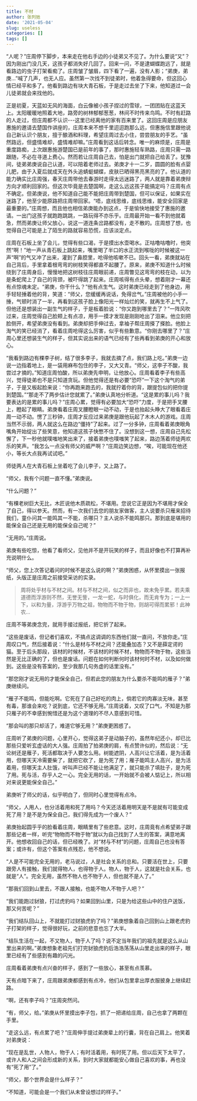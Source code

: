```yaml
---
title: 不材
author: 张列弛
date: '2021-05-04'
slug: useless
categories: []
tags: []
---
```

“人呢？”庄周停下脚步，本来走在他右手边的小徒弟又不见了。为什么要说“又”？因为刚出门没几天，这孩子都消失好几回了。回来一问，不是逮蝴蝶跑远了，就是看路边的虫子打架看痴了。庄周皱了皱眉，四下看了一遍，没有人影；“弟庚，弟庚...”喊了几声，也无人应。虽然第一次找不到徒弟时，他着急得要命，但这回心情已经平和多了。他看到路边有块大青石板，于是走过去坐了下来，他知道过一会儿徒弟就会来找他的。   

正是初夏，天蓝如无风的海面，白云像被小孩子捏过的雪球，一团团贴在这蓝天上。太阳暖暖地照着大地，路旁的树林郁郁葱葱，林间不时传来鸟鸣。不时有赶路的人走过，但庄周都不认识---这里已经离他的家有百来里了。这回庄周是应朋友惠施的邀请去楚国作讲座的，庄周本来不想千里迢迢跑那么远，但惠施信里跟他说自己新认识个朋友，擅于酿酒和料理，希望庄周过去小住，尝尝朋友的手艺。“虽然路远，但盛情难却，盛情难却嘛。”庄周看到这话后转念。唯一的麻烦是，庄周是重度路痴，上次跟惠施游楚国已是前年的事了，那时惠施轻车熟路，庄周只需一路跟随，不必在寻道上费心。然而若让庄周自己去，怕是出门就把自己给丢了。犹豫间，徒弟弟庚说自己认道，可以陪着老师过去。弟庚才十一二岁，圆圆的脸有点婴儿肥，由于入夏后就成天在外头追蜻蜓蝴蝶，皮肤已晒得黑亮黑亮的了。他认道的能力确实比庄周强，春天庄周带他去春游时走得太远迷路了，两人就是靠着弟庚辩方向才顺利回家的。但这次毕竟是去楚国啊，走这么远这孩子能搞定吗？庄周有点不确定。但弟庚说，他不知道自己能不能把庄周带到楚国，但可以保证，如果实在迷路了，他至少能原路把庄周带回家。“唔，底线思维，底线思维，能安全回家是最重要的。”庄周想，而且他也相信弟庚能办到这点，于是愉快地接受了惠施的邀请。一出门这孩子就跑跑跳跳，一路玩得不亦乐乎。庄周最开始一看不到他就着急，然而弟庚让师父放心，说这一道连条岔路都没有，走不散的。庄周想了想，也觉得自己可能是上了陌生的路就容易恐慌，应该淡定点。   

庄周在石板上坐了会儿，觉得有些口渴，于是摸出水壶喝水。正咕噜咕噜时，他突然“啊！”地一声从青石板上跳起来，嘴里喝了半口的水正流到喉咙的时候被这一声“啊”的气又冲了出来，灌到了鼻腔里，呛得他咳嗽不已。回头一看，弟庚就站在自己背后，手里拿着根弯弯的树枝笑得都直不起腰了。原来，弟庚不知道什么时候绕到了庄周身后，慢慢地把这树枝往庄周眼前递，庄周瞥见这弯弯的枝在动，以为是条蛇爬上了自己的背颈，被吓得跳了起来。庄周咳得有点头晕，想着刚才一幕还有点惊魂未定。“弟庚，你干什么？”他有点生气。这时弟庚已经走到了他身边，用手轻轻捶着他的背，笑道：“师父，您缓缓再说话，免得岔气。”庄周被他的小手一捶，气顿时消了一半，再看到这孩子脸上像阳光一样灿烂的笑，就再生不上气了。但他还是想装出一副生气的样子，于是板着脸说：“你又跑到哪里去了？”一阵风吹过来，庄周觉得自己脸颊上有点凉，用手一摸才发现是刚刚呛出了泪来。他立刻把脸侧开，希望弟庚没有看到。弟庚却把手伸过去，拿袖子帮庄周搽了搽脸。他脸上淘气的笑已经消了，看着庄周呛得这么厉害，似乎有些歉意。“你刚去哪里了？”庄周心里还想装生气的样子，但其实说出来的语气已经有了些再看到弟庚的开心和放心。   

“我看到路边有棵李子树，结了很多李子，我就去摘了点，我们路上吃。”弟庚一边说一边指着地上，是一袋用麻布包住的李子，又大又青。“师父，这李子不酸，我尝过才摘的。”知道庄周怕酸，所以弟庚先申明，让他放心。庄周看着李子有些高兴，觉得徒弟也不是只知道贪玩。但他觉得还是有必要“恐吓”一下这个淘气的弟子，于是又板起脸来说：“你再跑来跑去的，我就拧着你的背，跟提包似的把你提到楚国。”“那走不了两步估计您就累了。”弟庚认真地分析道。“这是累的事儿吗？我要表达的是累的事儿吗？”庄周心累，觉得有必要加大“恐吓”力度，于是把手叉腰上，瞪起了眼睛。弟庚看着庄周叉腰瞪眼一动不动，于是也抬起头睁大了眼看着庄周一动不动。愣了三秒钟，庄周才反应过来弟庚是跟他玩起了木木人的游戏。庄周当然不示弱，两人就这么在路边“僵持”了起来。过了一分多钟，庄周看着弟庚眼角嘴角开始绽出了些笑意，他知道这孩子快憋不住了。没想到这一想，庄周自己先松懈了，下一秒他就噗嗤地笑出来了，接着弟庚也噗嗤笑了起来，路边荡着师徒两欢乐的笑声。“我怎么一点没有师父的威严啊？”庄周边笑边想，“唉，可能现在他还小，等长大点我再试试吧。”     


师徒两人在大青石板上坐着吃了会儿李子，又上路了。   

“师父，我有个问题一直不懂。”弟庚说。  

“什么问题？”   

“有棵老树巨大无比，木匠说他木质疏松，不堪用。您说它正是因为不堪用才保全了自己，得以参天。然而，有一次我们去您的朋友家做客，主人说要杀只雁来招待我们，童仆问其一能鸣其一不能，杀哪只？主人说杀不能鸣那只。那到底是堪用的能保全自己还是无用的能保全自己呢？”   

“无用的。”庄周说。  

弟庚有些吃惊，他看了看师父，见他并不是开玩笑的样子，而且好像也不打算再补充说明什么。  

“师父，您上次答记着问的时候不是这么说的啊？”弟庚困惑，从怀里摸出一张报纸，头版正是庄周之前接受采访的实录。   

> 周将处乎材与不材之间。材与不材之间，似之而非也，故未免乎累。若夫乘道德而浮游则不然，无誉无訾，一龙一蛇，与时俱化，而无肯专为；一上一下，以和为量，浮游乎万物之祖，物物而不物于物，则胡可得而累邪！此神农...   

庄周不等弟庚念完，就用手接过报纸，把它折了起来。   

“这些是废话，但记者们喜欢，不搞点这调调的东西他们就一直问，不放你走。”庄周叹口气，然后接着说：“什么是材与不材之间？还能叠加态？又不是薛定谔的猫。至于后头那段，该材的时候材，不该材的时候不材，物物而不物于物，这些当然是无比正确的了，但也是废话。问题在如何判断何时该材何时不材，以及如何做到。这些是没有答案的，至少我那几句务虚的话里没有。”   

“那您刚才说无用的才能保全自己，但若此您的朋友为什么要杀不能鸣的雁子？”弟庚继续问。   

“雁子不能鸣，但能吃啊。它死在了自己好吃的肉上，倘若它的肉寡淡无味，甚至有毒，那谁会来吃？说到底，它还不够无用。”庄周说着，又叹了口气，不知是为那只雁子的不幸感到惋惜还是为这个道理的不尽人意感到可惜。   

“那会叫的那只却活了，难道它够无用？”弟庚更困惑了。      

庄周听了弟庚的问题，心里开心，觉得这弟子是动脑子的，虽然年纪还小，却已比那些只爱听玄虚话的大人强。庄周拍了拍弟庚的肩，有点赞许似的，然后说：“无论树还是雁子，死活都取决于人要怎么用。树能遮阴，人高兴让它活着，是为活着用，但哪天天冷需要柴了，就把它砍了，是为死了用；雁子能鸣主人高兴，是为活着用，但哪天主人肚饿，听叫声已经不能让他满足了，就只能杀了填肚子，是为死了用。死与活，存乎人之一心。完全无用的话，一开始就不会被人惦记上，所以相对来说更能保全自己。”   

弟庚听了师父的话，似乎明白了，但同时心里觉得有点冷。   

“师父，人用人，也分活着用和死了用吗？今天还活着用明天是不是就有可能变成死了用？是不是为保全自己，我们得先成为一个废人？”   

弟庚抬起圆乎乎的脸看着庄周，眼睛里有了些悲意。这时，庄周竟有点希望弟子跟那些记者一样，听完“物物而不物于物”就以为自己找到了人生的答案，满意地离开。他想收回自己的话，但已经晚了。对“材与不材”的问题，庄周自己也没有答案；或许有，但这个答案有点残忍，他不想说。     


“人是不可能完全无用的，老马说过，人是社会关系的总和。只要活在世上，只要跟旁人有接触，我们就得物人，也得物于人。物人，物于人，这就是社会关系，也就是“人”。完全无用，虽然不物人也不物于人，但也就不是人了。”    


“那我们回到山里去，不跟人接触，也能不物人不物于人吧？”   

“我们能跑过豺狼，打过虎豹吗？如果回到山里，只是为给这些山中的住户送饭，那又何苦呢？”   

“我们结队回山上，不就能打过财狼虎豹了吗？”弟庚想象着自己回到山上跟老虎豹子打架的样子，觉得很好玩，之前的悲意也忘了大半。        

“结队生活在一起，不又物人，物于人了吗？说不定当年我们的祖先就是这么从山里出来的啊。”弟庚想象老祖先们打完豺狼虎豹后浩浩荡荡从山里走出来的样子，眼里已经有了些感到有趣的闪光。   

庄周看着弟庚有点兴奋的样子，感到了一些放心，甚至有点羡慕。  

天有点暗下来了，庄周跟弟庚都感到有点冷，他们从包里拿出厚衣服披身上继续赶路。   


“啊，还有李子吗？”庄周突然问。   

“有，师父，给。”弟庚从怀里摸出李子包，抓了一把递给庄周，自己也拿了两颗在手里。   

“走这么远，有点累了吧？”庄周伸手提过弟庚辈上的行囊，背在自己肩上。他笑着对弟庚说：   

“现在是乱世，人物人，物于人；有时活着用，有时死了用。但以后天下太平了，或许人和人之间会形成新的关系，到时大家就都能安心做自己喜欢的事，再也没有“死了用”了。”   

“师父，那个世界会是什么样子？”   

“不知道，可能会是一个我们从未曾设想过的样子。”













